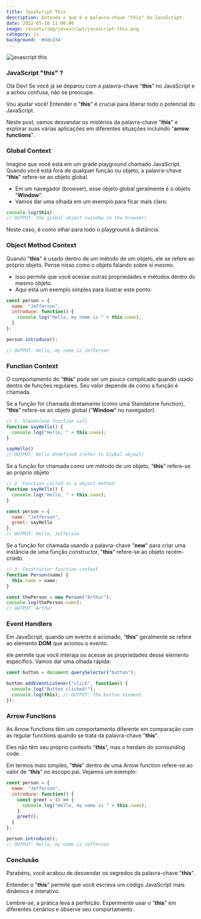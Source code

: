 ```yaml
---
title: JavaScript This
description: Entenda o que é a palavra-chave "this" do JavaScript.
date: 2022-05-10 11:00:00
image: /assets/img/javascript/javascript-this.png
category: js
background: '#ddcd34'
---
```


![javascript this](../assets/img/javascript/javascript-this.png)

### JavaScript "this" ?
Olá Dev! Se você já se deparou com a palavra-chave "**this**" no JavaScript e a achou confusa, não se preocupe.

Vou ajudar você! Entender o "**this**" é crucial para liberar todo o potencial do JavaScript.

Neste post, vamos desvendar os mistérios da palavra-chave "**this**" e explorar suas várias aplicações em diferentes situações incluindo "**arrow functions**".

### Global Context
Imagine que você está em um grade playground chamado JavaScript. Quando você está fora de qualquer função ou objeto, a palavra-chave "**this**" refere-se ao objeto global.

- Em um navegador (browser), esse objeto global geralmente é o objeto "**Window**".
- Vamos dar uma olhada em um exemplo para ficar mais claro:

```js
console.log(this);
// OUTPUT: the global object (window in the browser)
```

Neste caso, é como olhar para todo o playground à distância.

### Object Method Context
Quando "**this**" é usado dentro de um método de um objeto, ele se refere ao próprio objeto. Pense nisso como o objeto falando sobre si mesmo.

- Isso permite que você acesse outras propriedades e métodos dentro do mesmo objeto.
- Aqui está um exemplo simples para ilustrar este ponto:

```js
const person = {
  name: "Jefferson",
  introduce: function() {
    console.log("Hello, my name is " + this.name);
  }
};

person.introduce();

// OUTPUT: Hello, my name is Jefferson
```


### Function Context
O comportamento do "**this**" pode ser um pouco complicado quando usado dentro de funções regulares. Seu valor depende de como a função é chamada.

Se a função for chamada diretamente (como uma Standalone function), "**this**" refere-se ao objeto global ("**Window**" no navegador).
```js
// 1. Standalone function call
function sayHello() {
  console.log("Hello, " + this.name);
}

sayHello()
// OUTPUT: Hello Undefined (refer to Global object)
```

Se a função for chamada como um método de um objeto, "**this**" refere-se ao próprio objeto
```js
// 2. Function called as a object method
function sayHello() {
  console.log("Hello, " + this.name);
}

const person = {
  name: "Jefferson",
  greet: sayHello
};
// OUTPUT: Hello, Jefferson
```

Se a função for chamada usando a palavra-chave "**new**" para criar uma instância de uma função constructor, "**this**" refere-se ao objeto recém-criado.
```js
// 3. Constructor function context
function Person(name) {
  this.name = name;
}

const thePerson = new Person("Arthur");
console.log(thePerson.name);
// OUTPUT: Arthur
```

### Event Handlers
Em JavaScript, quando um evento é acionado, "**this**" geralmente se refere ao elemento **DOM** que acionou o evento.

ele permite que você interaja ou acesse as propriedades desse elemento específico. Vamos dar uma olhada rápida:

```js
const button = document.querySelector("button");

button.addEventListener("click", function() {
  console.log("Button clicked!");
  console.log(this); // OUTPUT: the button element
});
```

### Arrow Functions
As Arrow functions têm um comportamento diferente em comparação com as regular functions quando se trata da palavra-chave "**this**".

Eles não têm seu próprio contexto "**this**", mas o herdam do sorrounding code.

Em termos mais simples, "**this**" dentro de uma Arrow function refere-se ao valor de "**this**" no escopo pai. Vejamos um exemplo:

```js
const person = {
  name: "Jefferson",
  introduce: function() {
    const greet = () => {
      console.log("Hello, my name is " + this.name);
    }
    greet();
  }
};

person.introduce();
// OUTPUT: Hello, my name is Jefferson
```

### Conclusão
Parabéns, você acabou de desvendar os segredos da palavra-chave "**this**".

Entender o "**this**" permite que você escreva um código JavaScript mais dinâmico e interativo.

Lembre-se, a prática leva à perfeição. Experimente usar o "**this**" em diferentes cenários e observe seu comportamento.
